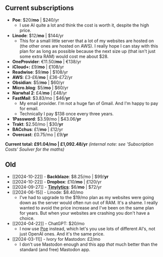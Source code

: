 ## Current subscriptions

- **Poe**: $20/**mo** | $240/yr
	- I use AI quite a lot and think the cost is worth it, despite the high price.
- **Linode**: $12/**mo** | $144/yr
	- This for a small little server that a lot of my websites are hosted on (the other ones are hosted on AWS). I really hope I can stay with this plan for as long as possible because the next size up (that isn't just some extra RAM) would cost me about $28.
- **OneProvider**: €11.50/**mo** | €138/yr
- **iCloud+:** £9/**mo** | £108/yr
- **Readwise**: $9/**mo** | $108/yr
- **AWS**: £3-£6/**mo** | £36-£72/yr
- **Obsidian**: $5/**mo** | $60/yr
- **Micro.blog**: $5/**mo** | $60/yr
- **Narwhal 2**: £4/**mo** | £48/yr
- **FastMail**: $3.83/mo | $46/**yr**
	- My email provider. I'm not a huge fan of Gmail. And I'm happy to pay for email.
	- Technically I pay $138 once every three years.
- **1Password**: $3.59/mo | $43.06/**yr**
- **Trakt**: $2.50/mo | $30/**yr**
- **BACchus**: £1/**mo** | £12/yr
- **Overcast**: £0.75/mo | £9/**yr**

**Current total: £91.04/mo | £1,092.48/yr**
*(internal note: see 'Subscription Costs' Soulver for the maths)*

## Old

- [[2024-10-22]] - **Backblaze**: $8.25/mo | $99/**yr**
- [[2024-10-22]] - **Dropbox**: £10/**mo** | £120/yr
- [[2024-09-27]] - **[Tinylytics](https://tinylytics.app/)**: $6/**mo** | $72/yr
- [[2024-06-15]] - Linode: $8.40/mo
	- I've had to upgrade to the $19/mo plan as my websites were going down as the server would often run out of RAM. It's a shame. I really wanted to avoid the price increase and I've been on the same plan for years. But when your websites are crashing you don't have a choice.
- [[2024-04-22]] - ChatGPT: $20/mo
	- I now use [Poe](https://poe.com/) instead, which let's you use lots of different AI's, not just OpenAI ones. And it's the same price.
- [[2024-03-11]] - Ivory for Mastodon: £2/mo
	- I don't use Mastodon enough and this app *that* much better than the standard (and free) Mastodon app.